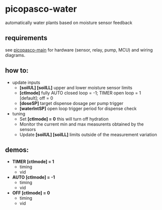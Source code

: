 # picopasco-water
automatically water plants based on moisture sensor feedback
## requirements
see [picopasco-main](https://github.com/GrayHatGuy/picopasco#parts) for hardware (sensor, relay, pump, MCU) and wiring diagrams.
## how to:
* update inputs
  - **[soilUL] [soilLL]** upper and lower moisture sensor limits 
  - **[ctlmode]** fully AUTO closed loop = -1; TIMER open loop = 1 [default]; off = 0
  - **[doseSP]** target dispense dosage per pump trigger
  - **[waterIntSP]** open loop trigger period for dispense check 
* tuning
  - Set **[ctlmode] = 0** this will turn off hydration  
  - Monitor the current min and max measurents obtained by the sensors
  - Update **[soilUL] [soilLL]** limits outside of the measurement variation 
## demos:
  - **TIMER [ctlmode] = 1**
    * timing
    * vid
  - **AUTO [ctlmode] = -1**
    * timing
    * vid
  - **OFF [ctlmode] = 0**
    * timing
    * vid
